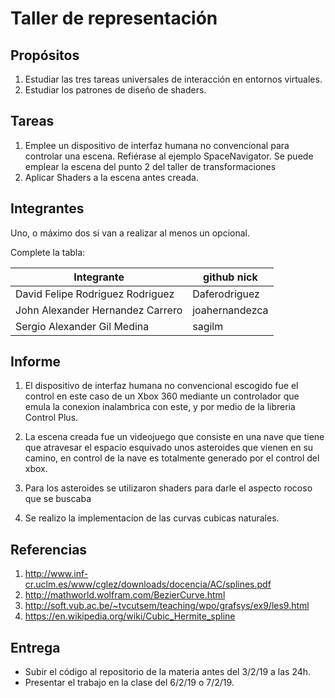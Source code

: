 # Taller de representación

## Propósitos

1. Estudiar las tres tareas universales de interacción en entornos virtuales.
2. Estudiar los patrones de diseño de shaders.

## Tareas

1. Emplee un dispositivo de interfaz humana no convencional para controlar una escena. Refiérase al ejemplo SpaceNavigator. Se puede emplear la escena del punto 2 del taller de transformaciones
2. Aplicar Shaders a la escena antes creada.

## Integrantes

Uno, o máximo dos si van a realizar al menos un opcional.

Complete la tabla:

| Integrante | github nick |
|------------|-------------|
|      David Felipe Rodriguez Rodriguez      |     Daferodriguez        |
|      John Alexander Hernandez Carrero      |    joahernandezca        |
|      Sergio Alexander Gil Medina           |        sagilm            |

## Informe

1. El dispositivo de interfaz humana no convencional escogido fue el control en este caso de un Xbox 360 mediante un controlador que emula la conexion inalambrica con este, y por medio de la libreria Control Plus.
2. La escena creada fue un videojuego que consiste en una nave que tiene que atravesar el espacio esquivado unos asteroides que vienen en su camino, en control de la nave es totalmente generado por el control del xbox.
3. Para los asteroides se utilizaron shaders para darle el aspecto rocoso que se buscaba

2. Se realizo la implementacion de las curvas cubicas naturales.

## Referencias
1. http://www.inf-cr.uclm.es/www/cglez/downloads/docencia/AC/splines.pdf
2. http://mathworld.wolfram.com/BezierCurve.html
3. http://soft.vub.ac.be/~tvcutsem/teaching/wpo/grafsys/ex9/les9.html
4. https://en.wikipedia.org/wiki/Cubic_Hermite_spline

## Entrega

* Subir el código al repositorio de la materia antes del 3/2/19 a las 24h.
* Presentar el trabajo en la clase del 6/2/19 o 7/2/19.
